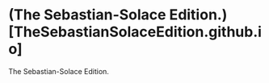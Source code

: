 # (The Sebastian-Solace Edition.)[TheSebastianSolaceEdition.github.io]
The Sebastian-Solace Edition.

